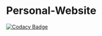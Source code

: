 # Personal-Website
[![Codacy Badge](https://api.codacy.com/project/badge/Grade/d3a2cfc63f15473e854373679151cd88)](https://app.codacy.com/app/samroberts707/Personal-Website?utm_source=github.com&utm_medium=referral&utm_content=samroberts707/Personal-Website&utm_campaign=Badge_Grade_Dashboard)